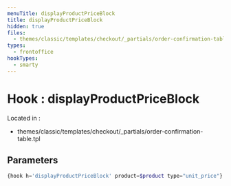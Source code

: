 ```yaml
---
menuTitle: displayProductPriceBlock
title: displayProductPriceBlock
hidden: true
files:
  - themes/classic/templates/checkout/_partials/order-confirmation-table.tpl
types:
  - frontoffice
hookTypes:
  - smarty
---
```


# Hook : displayProductPriceBlock

Located in :

  - themes/classic/templates/checkout/_partials/order-confirmation-table.tpl

## Parameters

```php
{hook h='displayProductPriceBlock' product=$product type="unit_price"}
```